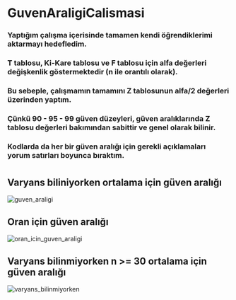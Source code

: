 # GuvenAraligiCalismasi
### Yaptığım çalışma içerisinde tamamen kendi öğrendiklerimi aktarmayı hedefledim.

### T tablosu, Ki-Kare tablosu ve F tablosu için alfa değerleri değişkenlik göstermektedir (n ile orantılı olarak).

### Bu sebeple, çalışmamın tamamını Z tablosunun alfa/2 değerleri üzerinden yaptım.

### Çünkü 90 - 95 - 99 güven düzeyleri, güven aralıklarında Z tablosu değerleri bakımından sabittir ve genel olarak bilinir.

### Kodlarda da her bir güven aralığı için gerekli açıklamaları yorum satırları boyunca bıraktım.



#
## Varyans biliniyorken ortalama için güven aralığı
![guven_araligi](https://user-images.githubusercontent.com/56790802/103287062-996e7b80-49f2-11eb-8e61-08586c6afe1f.png)
## Oran için güven aralığı
![oran_icin_guven_araligi](https://user-images.githubusercontent.com/56790802/103287064-9a9fa880-49f2-11eb-82a7-7f7e1157e417.jpg)
## Varyans bilinmiyorken n >= 30  ortalama için güven aralığı
![varyans_bilinmiyorken](https://user-images.githubusercontent.com/56790802/103287066-9bd0d580-49f2-11eb-9bc7-9fa86009b586.PNG)





